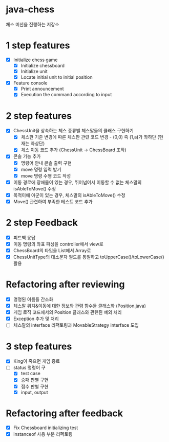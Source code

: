 # java-chess
체스 미션을 진행하는 저장소

# 1 step features
* [x] Initialize chess game
  * [x] Initialize chessboard
  * [x] Initialize unit
  * [x] Locate initial unit to initial position
* [x] Feature console
  * [x] Print announcement
  * [x] Execution the command according to input

# 2 step features
* [x] ChessUnit을 상속하는 체스 종류별 체스말들의 클래스 구현하기
  * [x] 체스판 기준 변경에 따른 체스판 관련 코드 변경 - (0,0) 즉 (1,a)가 좌하단 (현재는 좌상단)
  * [x] 체스 이동 코드 추가 (ChessUnit -> ChessBoard 조작)
* [x] 콘솔 기능 추가
  * [x] 명령어 안내 콘솔 출력 구현
  * [x] move 명령 입력 받기
  * [x] move 명령 수행 코드 작성
* [x] 이동 경로에 장애물이 있는 경우, 뛰어넘어서 이동할 수 없는 체스말의 isAbleToMove() 수정
* [x] 목적이에 아군이 있는 경우, 체스말의 isAbleToMove() 수정
* [x] Move() 관련하여 부족한 테스트 코드 추가

# 2 step Feedback 
* [x] 피드백 응답
* [x] 이동 명령의 좌표 파싱을 controller에서 view로 
* [x] ChessBoard의 타입을 List에서 Array로
* [x] ChessUnitType의 대소문자 필드를 통일하고 toUpperCase()/toLowerCase() 활용

# Refactoring after reviewing 
* [x] 명명된 이름들 간소화
* [x] 체스말 위치&이동에 대한 정보와 관렴 함수들 클래스화 (Position.java)
* [x] 게임 로직 코드에서의 Position 클래스와 관련된 예외 처리
* [x] Exception 추가 및 처리
* [ ] 체스말의 interface 리팩토링과 MovableStrategy interface 도입

# 3 step features
* [x] King이 죽으면 게임 종료 
* [ ] status 명령어 구
  * [x] test case
  * [x] 승패 판별 구현
  * [x] 점수 판별 구현
  * [x] input, output

# Refactoring after feedback
* [x] Fix Chessboard initializing test
* [x] instanceof 사용 부분 리펙토링